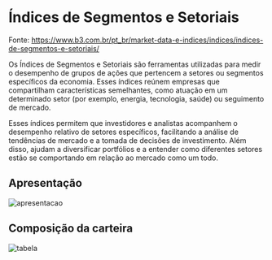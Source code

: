 # Índices de Segmentos e Setoriais

Fonte: https://www.b3.com.br/pt_br/market-data-e-indices/indices/indices-de-segmentos-e-setoriais/

Os Índices de Segmentos e Setoriais são ferramentas utilizadas para medir o desempenho de grupos de ações que pertencem a setores ou segmentos específicos da economia. Esses índices reúnem empresas que compartilham características semelhantes, como atuação em um determinado setor (por exemplo, energia, tecnologia, saúde) ou seguimento de mercado.

Esses índices permitem que investidores e analistas acompanhem o desempenho relativo de setores específicos, facilitando a análise de tendências de mercado e a tomada de decisões de investimento. Além disso, ajudam a diversificar portfólios e a entender como diferentes setores estão se comportando em relação ao mercado como um todo.

## Apresentação

![apresentacao](https://github.com/user-attachments/assets/ba8e8e2c-e863-49a0-af32-c6ebd29be995)


## Composição da carteira
![tabela](https://github.com/user-attachments/assets/3a1bf245-2a85-43ed-aab8-9f70b7f00f39)
